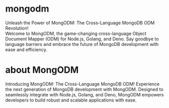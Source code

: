# mongodm
Unleash the Power of MongODM: The Cross-Language MongoDB ODM Revolution!  
Welcome to MongODM, the game-changing cross-language Object Document Mapper (ODM) for Node.js, Golang, and Deno. 
Say goodbye to language barriers and embrace the future of MongoDB development with ease and efficiency.

# about MongODM
Introducing MongODM: The Cross-Language MongoDB ODM!
Experience the next generation of MongoDB development with MongODM. Designed to seamlessly integrate with Node.js, Golang, and Deno, MongODM empowers developers to build robust and scalable applications with ease. 
